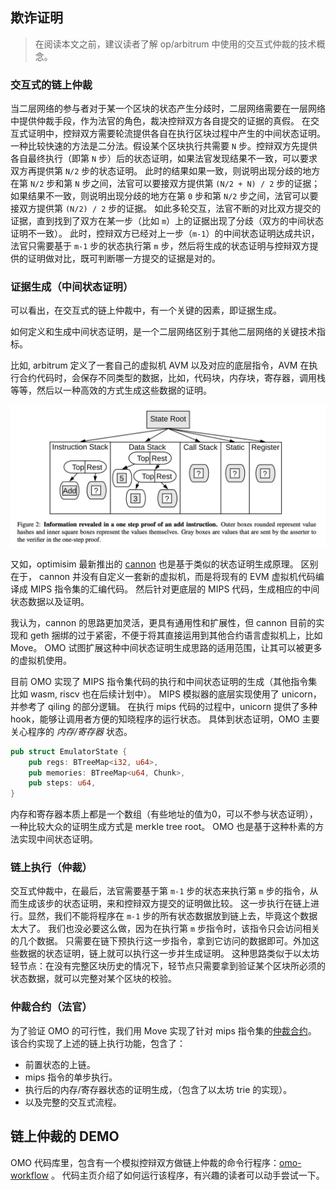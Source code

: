 ## 欺诈证明

> 在阅读本文之前，建议读者了解 op/arbitrum 中使用的交互式仲裁的技术概念。


### 交互式的链上仲裁


当二层网络的参与者对于某一个区块的状态产生分歧时，二层网络需要在一层网络中提供仲裁手段，作为法官的角色，裁决控辩双方各自提交的证据的真假。
在交互式证明中，控辩双方需要轮流提供各自在执行区块过程中产生的中间状态证明。
一种比较快速的方法是二分法。假设某个区块执行共需要 `N` 步。控辩双方先提供各自最终执行（即第 `N` 步）后的状态证明，如果法官发现结果不一致，可以要求双方再提供第 `N/2` 步的状态证明。
此时的结果如果一致，则说明出现分歧的地方在第 `N/2` 步和第 `N` 步之间，法官可以要接双方提供第 `(N/2 + N) / 2` 步的证据；
如果结果不一致，则说明出现分歧的地方在第 `0` 步和第 `N/2` 步之间，法官可以要接双方提供第 `(N/2) / 2` 步的证据。
如此多轮交互，法官不断的对比双方提交的证据，直到找到了双方在某一步（比如 `m`）上的证据出现了分歧（双方的中间状态证明不一致）。
此时，控辩双方已经对上一步（`m-1`）的中间状态证明达成共识，
法官只需要基于 `m-1` 步的状态执行第 `m` 步，然后将生成的状态证明与控辩双方提供的证明做对比，既可判断哪一方提交的证据是对的。

### 证据生成（中间状态证明）

可以看出，在交互式的链上仲裁中，有一个关键的因素，即证据生成。

如何定义和生成中间状态证明，是一个二层网络区别于其他二层网络的关键技术指标。

比如, arbitrum 定义了一套自己的虚拟机 AVM 以及对应的底层指令，AVM 在执行合约代码时，会保存不同类型的数据，比如，代码块，内存块，寄存器，调用栈等等，然后以一种高效的方式生成这些数据的证明。

![arb one-step proof](./arb-onestep-proof.png)

又如，optimisim 最新推出的 [cannon](https://github.com/ethereum-optimism/cannon) 也是基于类似的状态证明生成原理。
区别在于， cannon 并没有自定义一套新的虚拟机，而是将现有的 EVM 虚拟机代码编译成 MIPS 指令集的汇编代码。
然后针对更底层的 MIPS 代码，生成相应的中间状态数据以及证明。

我认为，cannon 的思路更加灵活，更具有通用性和扩展性，但 cannon 目前的实现和 geth 捆绑的过于紧密，不便于将其直接运用到其他合约语言虚拟机上，比如 Move。
OMO 试图扩展这种中间状态证明生成思路的适用范围，让其可以被更多的虚拟机使用。

目前 OMO 实现了 MIPS 指令集代码的执行和中间状态证明的生成（其他指令集比如 wasm, riscv 也在后续计划中）。
MIPS 模拟器的底层实现使用了 unicorn，并参考了 qiling 的部分逻辑。
在执行 mips 代码的过程中，unicorn 提供了多种 hook，能够让调用者方便的知晓程序的运行状态。
具体到状态证明，OMO 主要关心程序的 _内存/寄存器_ 状态。

``` rust
pub struct EmulatorState {
    pub regs: BTreeMap<i32, u64>,
    pub memories: BTreeMap<u64, Chunk>,
    pub steps: u64,
}
```

内存和寄存器本质上都是一个数组（有些地址的值为0，可以不参与状态证明），一种比较大众的证明生成方式是 merkle tree root。
OMO 也是基于这种朴素的方法实现中间状态证明。

### 链上执行（仲裁）

交互式仲裁中，在最后，法官需要基于第 `m-1` 步的状态来执行第 `m` 步的指令，从而生成该步的状态证明，来和控辩双方提交的证明做比较。
这一步执行在链上进行。显然，我们不能将程序在 `m-1` 步的所有状态数据放到链上去，毕竟这个数据太大了。
我们也没必要这么做，因为在执行第 `m` 步指令时，该指令只会访问相关的几个数据。
只需要在链下预执行这一步指令，拿到它访问的数据即可。外加这些数据的状态证明，链上就可以执行这一步并生成证明。
这种思路类似于以太坊轻节点：在没有完整区块历史的情况下，轻节点只需要拿到验证某个区块所必须的状态数据，就可以完整对某个区块的校验。


### 仲裁合约（法官）

为了验证 OMO 的可行性，我们用 Move 实现了针对 mips 指令集的[仲裁合约](https://github.com/starcoinorg/omo/tree/main/contracts)。
该合约实现了上述的链上执行功能，包含了：

- 前置状态的上链。
- mips 指令的单步执行。
- 执行后的内存/寄存器状态的证明生成，（包含了以太坊 trie 的实现）。
- 以及完整的交互式流程。


## 链上仲裁的 DEMO

OMO 代码库里，包含有一个模拟控辩双方做链上仲裁的命令行程序：[omo-workflow](https://github.com/starcoinorg/omo/tree/main/omo-workflow) 。
代码主页介绍了如何运行该程序，有兴趣的读者可以动手尝试一下。

